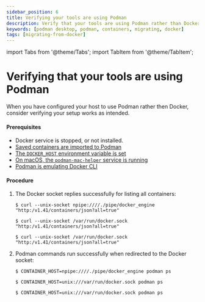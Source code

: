 ```yaml
---
sidebar_position: 6
title: Verifying your tools are using Podman
description: Verify that your tools are using Podman rather than Docker.
keywords: [podman desktop, podman, containers, migrating, docker]
tags: [migrating-from-docker]
---
```


import Tabs from '@theme/Tabs';
import TabItem from '@theme/TabItem';

# Verifying that your tools are using Podman

When you have configured your host to use Podman rather then Docker, consider verifying your setup works as intended.

#### Prerequisites

- Docker service is stopped, or not installed.
- [Saved containers are imported to Podman](/docs/migrating-from-docker/importing-saved-containers)
- [The `DOCKER_HOST` environment variable is set](/docs/migrating-from-docker/using-the-docker_host-environment-variable)
- [On macOS, the `podman-mac-helper` service is running](/docs/migrating-from-docker/using-podman-mac-helper)
- [Podman is emulating Docker CLI](/docs/migrating-from-docker/emulating-docker-cli-with-podman)

#### Procedure

1. The Docker socket replies successfully for listing all containers:

   <Tabs groupId="operating-systems">
     <TabItem value="win" label="Windows">

   ```shell-session
   $ curl --unix-socket npipe:////./pipe/docker_engine "http:/v1.41/containers/json?all=true"
   ```

     </TabItem>
     <TabItem value="mac" label="macOS">

   ```shell-session
   $ curl --unix-socket /var/run/docker.sock "http:/v1.41/containers/json?all=true"
   ```

     </TabItem>
     <TabItem value="linux" label="Linux">

   ```shell-session
   $ curl --unix-socket /var/run/docker.sock "http:/v1.41/containers/json?all=true"
   ```

     </TabItem>
   </Tabs>

2. Podman commands run successfully when redirected to the Docker socket:

   <Tabs groupId="operating-systems">
     <TabItem value="win" label="Windows">

   ```shell-session
   $ CONTAINER_HOST=npipe:////./pipe/docker_engine podman ps
   ```

     </TabItem>
     <TabItem value="mac" label="macOS">

   ```shell-session
   $ CONTAINER_HOST=unix:///var/run/docker.sock podman ps
   ```

     </TabItem>
     <TabItem value="linux" label="Linux">

   ```shell-session
   $ CONTAINER_HOST=unix:///var/run/docker.sock podman ps
   ```

     </TabItem>
   </Tabs>
